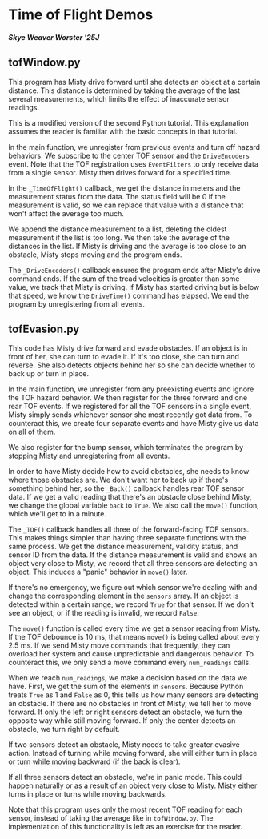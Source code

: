 # Time of Flight Demos
##### Skye Weaver Worster '25J

## tofWindow.py

This program has Misty drive forward until she detects an object at a certain distance. This distance is determined by taking the average of the last several measurements, which limits the effect of inaccurate sensor readings.

This is a modified version of the second Python tutorial. This explanation assumes the reader is familiar with the basic concepts in that tutorial.

In the main function, we unregister from previous events and turn off hazard behaviors. We subscribe to the center TOF sensor and the `DriveEncoders` event. Note that the TOF registration uses `EventFilters` to only receive data from a single sensor. Misty then drives forward for a specified time.

In the `_TimeOfFlight()` callback, we get the distance in meters and the measurement status from the data. The status field will be 0 if the measurement is valid, so we can replace that value with a distance that won't affect the average too much.

We append the distance measurement to a list, deleting the oldest measurement if the list is too long. We then take the average of the distances in the list. If Misty is driving and the average is too close to an obstacle, Misty stops moving and the program ends.

The `_DriveEncoders()` callback ensures the program ends after Misty's drive command ends. If the sum of the tread velocities is greater than some value, we track that Misty is driving. If Misty has started driving but is below that speed, we know the `DriveTime()` command has elapsed. We end the program by unregistering from all events.

## tofEvasion.py

This code has Misty drive forward and evade obstacles. If an object is in front of her, she can turn to evade it. If it's too close, she can turn and reverse. She also detects objects behind her so she can decide whether to back up or turn in place.

In the main function, we unregister from any preexisting events and ignore the TOF hazard behavior. We then register for the three forward and one rear TOF events. If we registered for all the TOF sensors in a single event, Misty simply sends whichever sensor she most recently got data from. To counteract this, we create four separate events and have Misty give us data on all of them.

We also register for the bump sensor, which terminates the program by stopping Misty and unregistering from all events.

In order to have Misty decide how to avoid obstacles, she needs to know where those obstacles are. We don't want her to back up if there's something behind her, so the `_Back()` callback handles rear TOF sensor data. If we get a valid reading that there's an obstacle close behind Misty, we change the global variable `back` to `True`. We also call the `move()` function, which we'll get to in a minute.

The `_TOF()` callback handles all three of the forward-facing TOF sensors. This makes things simpler than having three separate functions with the same process. We get the distance measurement, validity status, and sensor ID from the data. If the distance measurement is valid and shows an object very close to Misty, we record that all three sensors are detecting an object. This induces a "panic" behavior in `move()` later.

If there's no emergency, we figure out which sensor we're dealing with and change the corresponding element in the `sensors` array. If an object is detected within a certain range, we record `True` for that sensor. If we don't see an object, or if the reading is invalid, we record `False`. 

The `move()` function is called every time we get a sensor reading from Misty. If the TOF debounce is 10 ms, that means `move()` is being called about every 2.5 ms. If we send Misty move commands that frequently, they can overload her system and cause unpredictable and dangerous behavior. To counteract this, we only send a move command every `num_readings` calls.

When we reach `num_readings`, we make a decision based on the data we have. First, we get the sum of the elements in `sensors`. Because Python treats `True` as 1 and `False` as 0, this tells us how many sensors are detecting an obstacle. If there are no obstacles in front of Misty, we tell her to move forward. If only the left or right sensors detect an obstacle, we turn the opposite way while still moving forward. If only the center detects an obstacle, we turn right by default.

If two sensors detect an obstacle, Misty needs to take greater evasive action. Instead of turning while moving forward, she will either turn in place or turn while moving backward (if the back is clear).

If all three sensors detect an obstacle, we're in panic mode. This could happen naturally or as a result of an object very close to Misty. Misty either turns in place or turns while moving backwards.

Note that this program uses only the most recent TOF reading for each sensor, instead of taking the average like in `tofWindow.py`. The implementation of this functionality is left as an exercise for the reader.